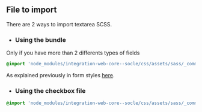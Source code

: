 ## File to import

There are 2 ways to import textarea SCSS.

* ### Using the bundle

Only if you have more than 2 differents types of fields

```scss
@import 'node_modules/integration-web-core--socle/css/assets/sass/_common/10-bundles/form.bundle';
```

As explained previously in form styles [here](/Components/form/scss/). 

* ### Using the checkbox file

```scss
@import 'node_modules/integration-web-core--socle/css/assets/sass/_common/05-atoms/textarea.atoms';
```